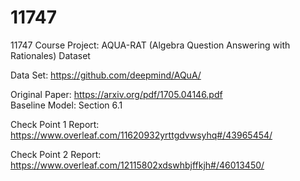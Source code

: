 # 11747
11747 Course Project: AQUA-RAT (Algebra Question Answering with Rationales) Dataset

Data Set:
https://github.com/deepmind/AQuA/

Original Paper:
https://arxiv.org/pdf/1705.04146.pdf      
Baseline Model: Section 6.1

Check Point 1 Report:
https://www.overleaf.com/11620932yrttgdvwsyhq#/43965454/

Check Point 2 Report:
https://www.overleaf.com/12115802xdswhbjffkjh#/46013450/
